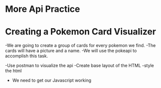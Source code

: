 # More Api Practice

# Creating a Pokemon Card Visualizer

-We are going to create a group of cards for every pokemon we find.
-The cards will have a picture and a name.
-We will use the pokeapi to accomplish this task.

-Use postman to visualize the api
-Create base layout of the HTML
-style the html
- We need to get our Javascript working

